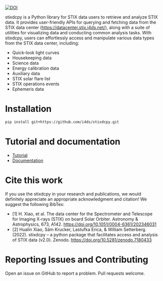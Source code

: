 
[![DOI](https://zenodo.org/badge/DOI/10.5281/zenodo.7180433.svg)](https://doi.org/10.5281/zenodo.7180433)

stixdcpy is a Python library for STIX data users to retrieve and analyze STIX data.  It provides user-friendly APIs for querying and fetching data from the STIX data center (https://datacenter.stix.i4ds.net/), along with a suite of utilities for visualizing data and conducting common analysis tasks. With stixdcpy, users can effortlessly access and manipulate various data types from the STIX data center, including:

* Quick-look light curves
* Housekeeping data
* Science data
* Energy calibration data
* Auxiliary data
* STIX solar flare list
* STIX operations events
* Ephemeris data
# Installation


```sh
pip install git+https://github.com/i4ds/stixdcpy.git
```


# Tutorial and documentation

- [Tutorial](https://github.com/i4ds/stixdcpy/blob/master/examples/tutorial.ipynb)
- [Documentation](https://drhlxiao.github.io/stixdcpy/)



#  Cite this work
If you use the stixdcpy in your research and publications, we would definitely appreciate an appropriate acknowledgment and citation! We suggest the following BibTex:
* [1] H. Xiao, et al.  The data center for the Spectrometer and Telescope for Imaging X-rays (STIX) on board Solar Orbiter. Astronomy & Astrophysics, 673, A142. https://doi.org/10.1051/0004-6361/202346031
* [2] Hualin Xiao, Säm Krucker, Lastufka Erica, & William Setterberg. (2022). stixdcpy – a python package that facilitates access and analysis of STIX data (v2.0). Zenodo. https://doi.org/10.5281/zenodo.7180433

# Reporting Issues and Contributing
Open an issue on GitHub to report a problem. Pull requests welcome.
